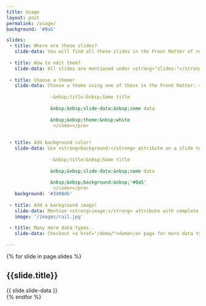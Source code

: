 ```yaml
---
title: Usage
layout: post
permalink: /usage/
background: '#0a5'

slides:
 - title: Where are these slides?
   slide-data: You will find all these slides in the Front Matter of respective posts. Search inside <strong>_posts</strong> folder.
     
 - title: How to edit them?
   slide-data: All slides are mentioned under <strong>"slides:"</strong> in every post. Change its content for your needs.
   
 - title: Choose a theme!
   slide-data: Choose a theme using one of these in the Front Matter. <strong>black, white, league(default), sky, beige, simple, serif, blood, night, moon, solarized</strong>.<pre><code>
       
                -&nbsp;title:&nbsp;Some title
            
                &nbsp;&nbsp;slide-data:&nbsp;some data
                 
                &nbsp;&nbsp;theme:&nbsp;white
                 </code></pre>
   
 
 - title: Add background color!
   slide-data: Use <strong>background:</strong> attribute on a slide to change its backround color.<pre><code>
       
                -&nbsp;title:&nbsp;Some title
            
                &nbsp;&nbsp;slide-data:&nbsp;some data
                 
                &nbsp;&nbsp;background:&nbsp;'#0a5'
                 </code></pre>
   background: '#3498db'
   
 - title: Add a background image!
   slide-data: Mention <strong>image:</strong> attribute with complete path of the image in Front Matter for the particular slide. <pre><code>image:&nbsp;'/images/image-1.jpg'</code></pre>
   image: '/images/rail.jpg'
   
 - title: Many more data types..
   slide-data: Checkout <a href="/demo/">demo</a> page for more data types.

---
```


{% for slide in page.slides %}                 
<section data-background="{% if slide.image %}{{slide.image}}{% elsif slide.background %}{{slide.background}}{% else %}{{page.background}}{% endif %}">
        <h1>{{slide.title}}</h1>{{ slide.slide-data }}

</section>               
{% endfor %}
    
